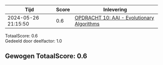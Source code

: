 
|Tijd|Score|Inlevering|
|---|---|---|
|2024-05-26 21:15:50 |0.6|<a href="https://canvas.hu.nl//courses/39753/assignments/284181/submissions/616">OPDRACHT 10: AAI - Evolutionary Algorithms</a>|

TotaalScore: 0.6   
Gedeeld door deelfactor: 1.0   

## Gewogen TotaalScore: 0.6

